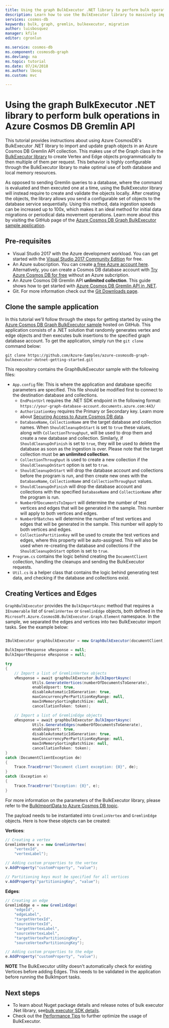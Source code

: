 ```yaml
---
title: Using the graph BulkExecutor .NET library to perform bulk operations in Azure Cosmos DB Gremlin API
description: Learn how to use the BulkExecutor library to massively import graph data into an Azure Cosmos DB Gremlin API collection.
services: cosmos-db
keywords: bulk, graph, gremlin, bulkexecutor, migration
author: luisbosquez
manager: kfile
editor: cgronlun

ms.service: cosmos-db
ms.component: cosmosdb-graph
ms.devlang: na
ms.topic: tutorial
ms.date: 07/24/2018
ms.author: lbosq
ms.custom: mvc

---
```


# Using the graph BulkExecutor .NET library to perform bulk operations in Azure Cosmos DB Gremlin API

This tutorial provides instructions about using Azure CosmosDB's BulkExecutor .NET library to import and update graph objects in an Azure Cosmos DB Gremlin API collection. This makes use of the Graph class in the [BulkExecutor library](https://docs.microsoft.com/en-us/azure/cosmos-db/bulk-executor-overview) to create Vertex and Edge objects programmatically to then multiple of them per request. This behavior is highly configurable through the BulkExecutor library to make optimal use of both database and local memory resources.

As opposed to sending Gremlin queries to a database, where the command is evaluated and then executed one at a time, using the BulkExecutor library will instead require to create and validate the objects locally. After creating the objects, the library allows you send a configurable set of objects to the database service sequentially. Using this method, data ingestion speeds can be increased up to 100x, which makes it an ideal method for initial data migrations or periodical data movement operations. Learn more about this by visiting the GitHub page of the [Azure Cosmos DB Graph BulkExecutor sample application](https://aka.ms/graph-bulkexecutor-sample).

## Pre-requisites 
* Visual Studio 2017 with the Azure development workload. You can get started with the [Visual Studio 2017 Community Edition](https://visualstudio.microsoft.com/downloads/) for free.
* An Azure subscription. You can create [a free Azure account here](https://azure.microsoft.com/en-us/free/?ref=microsoft.com&utm_source=microsoft.com&utm_medium=docs&utm_campaign=cosmos-db). Alternatively, you can create a Cosmos DB database account with [Try Azure Cosmos DB for free](https://azure.microsoft.com/en-us/try/cosmosdb/) without an Azure subcription.
* An Azure Cosmos DB Gremlin API **unlimited collection**. This guide shows how to get started with [Azure Cosmos DB Gremlin API in .NET](https://docs.microsoft.com/en-us/azure/cosmos-db/create-graph-dotnet).
* Git. For more information check out the [Git Downloads page](https://git-scm.com/downloads).

## Clone the sample application
In this tutorial we'll follow through the steps for getting started by using the [Azure Cosmos DB Graph BulkExecutor sample](https://aka.ms/graph-bulkexecutor-sample) hosted on GitHub. This application consists of a .NET solution that randomly generates vertex and edge objects and then executes bulk insertions to the specified graph database account. To get the application, simply run the `git clone` command below:

```
git clone https://github.com/Azure-Samples/azure-cosmosdb-graph-bulkexecutor-dotnet-getting-started.git
```

This repository contains the GraphBulkExecutor sample with the following files:
* `App.config` file: This is where the application and database specific parameters are specified. This file should be modified first to connect to the destination database and collections.
    * `EndPointUrl` requires the .NET SDK endpoint in the following format: `https://your-graph-database-account.documents.azure.com:443/`
    * `AuthorizationKey` requires the Primary or Secondary key. Learn more about [Securing Access to Azure Cosmos DB data](https://docs.microsoft.com/en-us/azure/cosmos-db/secure-access-to-data#master-keys).
    * `DatabaseName`, `CollectionName` are the target database and collection names. When `ShouldCleanupOnStart` is set to `true` these values, along with `CollectionThroughput`, will be used to drop them and create a new database and collection. Similarly, if `ShouldCleanupOnFinish` is set to `true`, they will be used to delete the database as soon as the ingestion is over. Please note that the target collection must be **an unlimited collection**.
    * `CollectionThroughput` is used to create a new collection if the `ShouldCleanupOnStart` option is set to `true`.
    * `ShouldCleanupOnStart` will drop the database account and collections before the program is run, and then create new ones with the `DatabaseName`, `CollectionName` and `CollectionThroughput` values. 
    * `ShouldCleanupOnFinish` will drop the database account and collections with the specified `DatabaseName` and `CollectionName` after the program is run.
    * `NumberOfDocumentsToImport` will determine the number of test vertices and edges that will be generated in the sample. This number will apply to both vertices and edges.
    * `NumberOfBatches` will determine the number of test vertices and edges that will be generated in the sample. This number will apply to both vertices and edges.
    * `CollectionPartitionKey` will be used to create the test vertices and edges, where this property will be auto-assigned. This will also be used when re-creating the database and collections if the `ShouldCleanupOnStart` option is set to `true`.
* `Program.cs` contains the logic behind creating the `DocumentClient` collection, handling the cleanups and sending the BulkExecutor requests.
* `Util.cs` is a helper class that contains the logic behind generating test data, and checking if the database and collections exist.

## Creating Vertices and Edges

`GraphBulkExecutor` provides the `BulkImportAsync` method that requires a `IEnumerable` list of `GremlinVertex` or `GremlinEdge` objects, both defined in the `Microsoft.Azure.CosmosDB.BulkExecutor.Graph.Element` namespace. In the sample, we separated the edges and vertices into two BulkExecutor import tasks. See the example below:

```csharp

IBulkExecutor graphbulkExecutor = new GraphBulkExecutor(documentClient, targetCollection);

BulkImportResponse vResponse = null;
BulkImportResponse eResponse = null;

try
{
    // Import a list of GremlinVertex objects
    vResponse = await graphbulkExecutor.BulkImportAsync(
            Utils.GenerateVertices(numberOfDocumentsToGenerate),
            enableUpsert: true,
            disableAutomaticIdGeneration: true,
            maxConcurrencyPerPartitionKeyRange: null,
            maxInMemorySortingBatchSize: null,
            cancellationToken: token);

    // Import a list of GremlinEdge objects
    eResponse = await graphbulkExecutor.BulkImportAsync(
            Utils.GenerateEdges(numberOfDocumentsToGenerate),
            enableUpsert: true,
            disableAutomaticIdGeneration: true,
            maxConcurrencyPerPartitionKeyRange: null,
            maxInMemorySortingBatchSize: null,
            cancellationToken: token);
}
catch (DocumentClientException de)
{
    Trace.TraceError("Document client exception: {0}", de);
}
catch (Exception e)
{
    Trace.TraceError("Exception: {0}", e);
}
```

For more information on the parameters of the BulkExecutor library, please refer to the [BulkImportData to Azure Cosmos DB topic](https://docs.microsoft.com/en-us/azure/cosmos-db/bulk-executor-dot-net#bulk-import-data-to-azure-cosmos-db).

The payload needs to be instantiated into `GremlinVertex` and `GremlinEdge` objects. Here is how these objects can be created:

**Vertices**:
```csharp
// Creating a vertex
GremlinVertex v = new GremlinVertex(
    "vertexId",
    "vertexLabel");

// Adding custom properties to the vertex
v.AddProperty("customProperty", "value");

// Partitioning keys must be specified for all vertices
v.AddProperty("partitioningKey", "value");
```

**Edges**:
```csharp
// Creating an edge
GremlinEdge e = new GremlinEdge(
    "edgeId",
    "edgeLabel",
    "targetVertexId",
    "sourceVertexId",
    "targetVertexLabel",
    "sourceVertexLabel",
    "targetVertexPartitioningKey",
    "sourceVertexPartitioningKey");

// Adding custom properties to the edge
e.AddProperty("customProperty", "value");
```

**NOTE** The BulkExecutor utility doesn't automatically check for existing Vertices before adding Edges. This needs to be validated in the application before running the BulkImport tasks.

## Next steps
* To learn about Nuget package details and release notes of bulk executor .Net library, see[bulk executor SDK details](sql-api-sdk-bulk-executor-dot-net.md). 
* Check out the [Performance Tips](https://docs.microsoft.com/en-us/azure/cosmos-db/bulk-executor-dot-net#performance-tips) to further optimize the usage of BulkExecutor.

